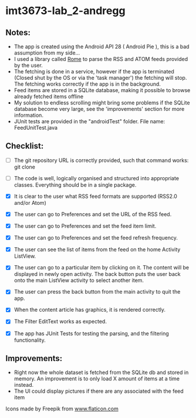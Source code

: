 # imt3673-lab_2-andregg

## Notes:
* The app is created using the Android API 28 ( Android Pie ), this is a bad assumption from my side...
* I used a library called [Rome](https://github.com/rometools/rome) to parse the RSS and ATOM feeds provided by the user.
* The fetching is done in a service, however if the app is terminated (Closed shut by the OS or via the 'task manager') the fetching will stop. The fetching works correctly if the app is in the background.
* Feed items are stored in a SQLite database, making it possible to browse already fetched items offline
* My solution to endless scrolling might bring some problems if the SQLite database become very large, see the 'improvements' section for more information.
* JUnit tests are provided in the "androidTest" folder. File name: FeedUnitTest.java

## Checklist: 

* [ ] The git repository URL is correctly provided, such that command works: git clone <url>

* [ ] The code is well, logically organised and structured into appropriate classes. Everything should be in a single package.

* [X] It is clear to the user what RSS feed formats are supported (RSS2.0 and/or Atom)

* [X] The user can go to Preferences and set the URL of the RSS feed.

* [X] The user can go to Preferences and set the feed item limit.

* [X] The user can go to Preferences and set the feed refresh frequency.

* [X] The user can see the list of items from the feed on the home Activity ListView.

* [X] The user can go to a particular item by clicking on it. The content will be displayed in newly open activity. The back button puts the user back onto the main ListView activity to select another item.

* [X] The user can press the back button from the main activity to quit the app.

* [X] When the content article has graphics, it is rendered correctly.

* [X] The Filter EditText works as expected.

* [X] The app has JUnit Tests for testing the parsing, and the filtering functionality.

## Improvements:
* Right now the whole dataset is fetched from the SQLite db and stored in memory. An improvement is to only load X amount of items at a time instead.
* The UI could display pictures if there are any associated with the feed item


Icons made by Freepik from www.flaticon.com
